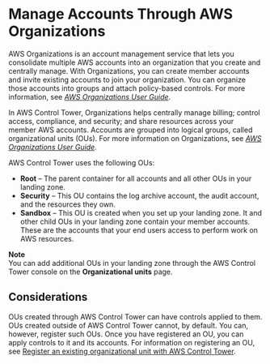 # Manage Accounts Through AWS Organizations<a name="organizations"></a>

AWS Organizations is an account management service that lets you consolidate multiple AWS accounts into an organization that you create and centrally manage\. With Organizations, you can create member accounts and invite existing accounts to join your organization\. You can organize those accounts into groups and attach policy\-based controls\. For more information, see *[AWS Organizations User Guide](https://docs.aws.amazon.com/organizations/latest/userguide/)*\.

In AWS Control Tower, Organizations helps centrally manage billing; control access, compliance, and security; and share resources across your member AWS accounts\. Accounts are grouped into logical groups, called organizational units \(OUs\)\. For more information on Organizations, see *[AWS Organizations User Guide](https://docs.aws.amazon.com/organizations/latest/userguide/)*\.

AWS Control Tower uses the following OUs:
+ **Root** – The parent container for all accounts and all other OUs in your landing zone\.
+ **Security** – This OU contains the log archive account, the audit account, and the resources they own\.
+ **Sandbox** – This OU is created when you set up your landing zone\. It and other child OUs in your landing zone contain your member accounts\. These are the accounts that your end users access to perform work on AWS resources\.

**Note**  
You can add additional OUs in your landing zone through the AWS Control Tower console on the **Organizational units** page\.

## Considerations<a name="ou-considerations"></a>

OUs created through AWS Control Tower can have controls applied to them\. OUs created outside of AWS Control Tower cannot, by default\. You can, however, register such OUs\. Once you have registered an OU, you can apply controls to it and its accounts\. For information on registering an OU, see [Register an existing organizational unit with AWS Control Tower](importing-existing.md)\.